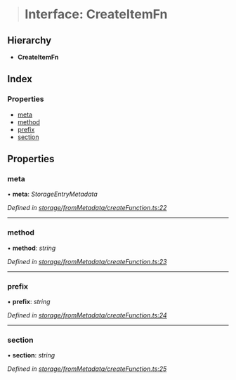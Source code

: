 > # Interface: CreateItemFn

## Hierarchy

* **CreateItemFn**

## Index

### Properties

* [meta](_storage_frommetadata_createfunction_.createitemfn.md#meta)
* [method](_storage_frommetadata_createfunction_.createitemfn.md#method)
* [prefix](_storage_frommetadata_createfunction_.createitemfn.md#prefix)
* [section](_storage_frommetadata_createfunction_.createitemfn.md#section)

## Properties

###  meta

• **meta**: *StorageEntryMetadata*

*Defined in [storage/fromMetadata/createFunction.ts:22](https://github.com/polkadot-js/api/blob/fac0934/packages/api-metadata/src/storage/fromMetadata/createFunction.ts#L22)*

___

###  method

• **method**: *string*

*Defined in [storage/fromMetadata/createFunction.ts:23](https://github.com/polkadot-js/api/blob/fac0934/packages/api-metadata/src/storage/fromMetadata/createFunction.ts#L23)*

___

###  prefix

• **prefix**: *string*

*Defined in [storage/fromMetadata/createFunction.ts:24](https://github.com/polkadot-js/api/blob/fac0934/packages/api-metadata/src/storage/fromMetadata/createFunction.ts#L24)*

___

###  section

• **section**: *string*

*Defined in [storage/fromMetadata/createFunction.ts:25](https://github.com/polkadot-js/api/blob/fac0934/packages/api-metadata/src/storage/fromMetadata/createFunction.ts#L25)*
